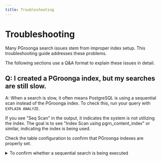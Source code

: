 ```yaml
---
title: Troubleshooting
---
```


# Troubleshooting

Many PGroonga search issues stem from improper index setup. This troubleshooting guide addresses these problems.

The following sections use a Q&A format to explain these issues in detail.

## Q: I created a PGroonga index, but my searches are still slow.

A: When a search is slow, it often means PostgreSQL is using a sequential scan instead of the PGroonga index. To check this, run your query with `EXPLAIN ANALYZE`. 

If you see "Seq Scan" in the output, it indicates the system is not utilizing the index. The goal is to see "Index Scan using pgrn_content_index" or similar, indicating the index is being used.

Check the table configuration to confirm that PGroonga indexes are properly set.

<details markdown="block">

<summary markdown="span">To confirm whether a sequential search is being executed</summary>

We use a following table structure as an example.

To ensure the search is definitely sequential in this example, no indexes or primary keys have been set.

```sql
CREATE TABLE memos (
  title text,
  content text
);

INSERT INTO memos VALUES ('PostgreSQL', 'PostgreSQL is an RDBMS.');
INSERT INTO memos VALUES ('Groonga', 'Groonga is a super-fast full-text search engine.');
INSERT INTO memos VALUES ('PGroonga', 'PGroonga is an extension that brings super-fast full-text search to PostgreSQL.');
```

The query we are examining is as follows:

```sql
SELECT * FROM memos WHERE content &@~ 'PostgreSQL';
```

Now, let's confirm whether the query is using a sequential search.

As mentioned earlier, we'll use `EXPLAIN ANALYZE` to check.

```sql
EXPLAIN ANALYZE SELECT * FROM memos WHERE content &@~ 'PostgreSQL';
--                                              QUERY PLAN                                              
-- -----------------------------------------------------------------------------------------------------
--  Seq Scan on memos  (cost=0.00..678.80 rows=1 width=64) (actual time=2.803..4.664 rows=2 loops=1)
--    Filter: (content &@~ 'PostgreSQL'::text)
--    Rows Removed by Filter: 1
--  Planning Time: 0.113 ms
--  Execution Time: 4.731 ms
-- (5 rows)
```

The result is as shown above.

In the case of a sequential search, "Seq Scan" will be displayed.

Our goal here is to transform this "Seq Scan" into "Index Scan using #{PGroonga index name}" as shown below.

```sql
EXPLAIN ANALYZE SELECT * FROM memos WHERE content &@~ 'PostgreSQL';
--                                                           QUERY PLAN                                                          
-- ------------------------------------------------------------------------------------------------------------------------------
--  Index Scan using pgrn_content_index on memos  (cost=0.00..4.02 rows=1 width=64) (actual time=0.778..0.782 rows=2 loops=1)
--    Index Cond: (content &@~ 'PostgreSQL'::text)
--  Planning Time: 0.835 ms
--  Execution Time: 1.002 ms
-- (4 rows)
```

</details>

